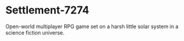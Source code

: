 # Settlement-7274
Open-world multiplayer RPG game set on a harsh little solar system in a science fiction universe.
